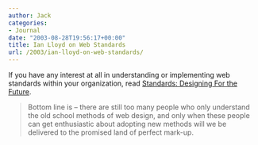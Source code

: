 ```yaml
---
author: Jack
categories:
- Journal
date: "2003-08-28T19:56:17+00:00"
title: Ian Lloyd on Web Standards
url: /2003/ian-lloyd-on-web-standards/
---
```


If you have any interest at all in understanding or implementing web standards within your organization, read [Standards: Designing For the Future][1].
  


> Bottom line is &#8211; there are still too many people who only understand the old school methods of web design, and only when these people can get enthusiastic about adopting new methods will we be delivered to the promised land of perfect mark-up.

 [1]: http://www.mezzoblue.com/cgi-bin/mt/mezzo/archives/000238.asp#000238 "Designing For the Future"